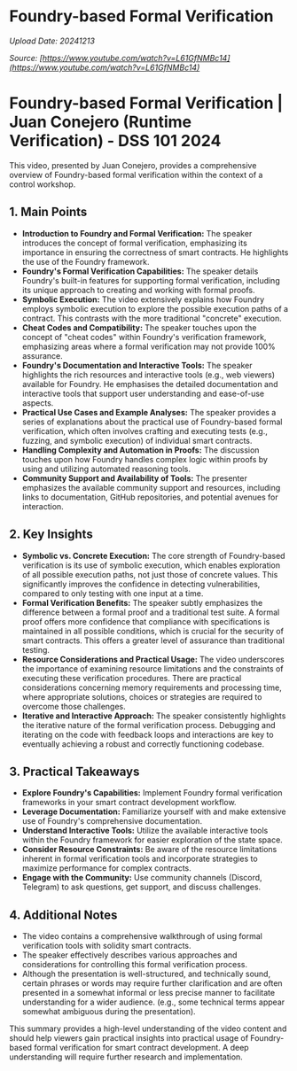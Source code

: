 # Foundry-based Formal Verification

*Upload Date: 20241213*

*Source: [https://www.youtube.com/watch?v=L61GfNMBc14](https://www.youtube.com/watch?v=L61GfNMBc14)*

# Foundry-based Formal Verification | Juan Conejero (Runtime Verification) - DSS 101 2024

This video, presented by Juan Conejero, provides a comprehensive overview of Foundry-based formal verification within the context of a control workshop.

## 1. Main Points

* **Introduction to Foundry and Formal Verification:** The speaker introduces the concept of formal verification, emphasizing its importance in ensuring the correctness of smart contracts.  He highlights the use of the Foundry framework.
* **Foundry's Formal Verification Capabilities:** The speaker details Foundry's built-in features for supporting formal verification, including its unique approach to creating and working with formal proofs.
* **Symbolic Execution:** The video extensively explains how Foundry employs symbolic execution to explore the possible execution paths of a contract. This contrasts with the more traditional "concrete" execution.
* **Cheat Codes and Compatibility:** The speaker touches upon the concept of "cheat codes" within Foundry's verification framework, emphasizing areas where a formal verification may not provide 100% assurance.
* **Foundry's Documentation and Interactive Tools:** The speaker highlights the rich resources and interactive tools (e.g., web viewers) available for Foundry. He emphasises the detailed documentation and interactive tools that support user understanding and ease-of-use aspects.
* **Practical Use Cases and Example Analyses:** The speaker provides a series of explanations about the practical use of Foundry-based formal verification, which often involves crafting and executing tests (e.g., fuzzing, and symbolic execution) of individual smart contracts.
* **Handling Complexity and Automation in Proofs:** The discussion touches upon how Foundry handles complex logic within proofs by using and utilizing automated reasoning tools.
* **Community Support and Availability of Tools:** The presenter emphasizes the available community support and resources, including links to documentation, GitHub repositories, and potential avenues for interaction.


## 2. Key Insights

* **Symbolic vs. Concrete Execution:** The core strength of Foundry-based verification is its use of symbolic execution, which enables exploration of all possible execution paths, not just those of concrete values. This significantly improves the confidence in detecting vulnerabilities, compared to only testing with one input at a time.
* **Formal Verification Benefits:** The speaker subtly emphasizes the difference between a formal proof and a traditional test suite. A formal proof offers more confidence that compliance with specifications is maintained in all possible conditions, which is crucial for the security of smart contracts. This offers a greater level of assurance than traditional testing.
* **Resource Considerations and Practical Usage:** The video underscores the importance of examining resource limitations and the constraints of executing these verification procedures.  There are practical considerations concerning memory requirements and processing time, where appropriate solutions, choices or strategies are required to overcome those challenges.
* **Iterative and Interactive Approach:** The speaker consistently highlights the iterative nature of the formal verification process.  Debugging and iterating on the code with feedback loops and interactions are key to eventually achieving a robust and correctly functioning codebase.


## 3. Practical Takeaways

* **Explore Foundry's Capabilities:**  Implement Foundry formal verification frameworks in your smart contract development workflow.
* **Leverage Documentation:**  Familiarize yourself with and make extensive use of Foundry's comprehensive documentation.
* **Understand Interactive Tools:**  Utilize the available interactive tools within the Foundry framework for easier exploration of the state space.
* **Consider Resource Constraints:** Be aware of the resource limitations inherent in formal verification tools and incorporate strategies to maximize performance for complex contracts.
* **Engage with the Community:**  Use community channels (Discord, Telegram) to ask questions, get support, and discuss challenges.



## 4. Additional Notes

* The video contains a comprehensive walkthrough of using formal verification tools with solidity smart contracts.
* The speaker effectively describes various approaches and considerations for controlling this formal verification process.
* Although the presentation is well-structured, and technically sound, certain phrases or words may require further clarification and are often presented in a somewhat informal or less precise manner to facilitate understanding for a wider audience.  (e.g., some technical terms appear somewhat ambiguous during the presentation).


This summary provides a high-level understanding of the video content and should help viewers gain practical insights into practical usage of Foundry-based formal verification for smart contract development.  A deep understanding will require further research and implementation.